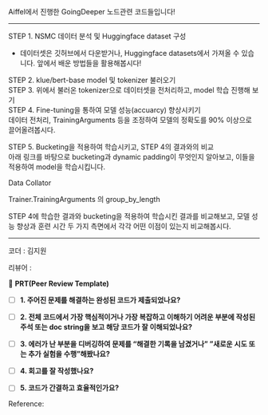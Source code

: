 Aiffel에서 진행한 GoingDeeper 노드관련 코드들입니다!

----

STEP 1. NSMC 데이터 분석 및 Huggingface dataset 구성   
- 데이터셋은 깃허브에서 다운받거나, Huggingface datasets에서 가져올 수 있습니다. 앞에서 배운 방법들을 활용해봅시다!    

STEP 2. klue/bert-base model 및 tokenizer 불러오기    
STEP 3. 위에서 불러온 tokenizer으로 데이터셋을 전처리하고, model 학습 진행해 보기   
STEP 4. Fine-tuning을 통하여 모델 성능(accuarcy) 향상시키기   
데이터 전처리, TrainingArguments 등을 조정하여 모델의 정확도를 90% 이상으로 끌어올려봅시다.     

STEP 5. Bucketing을 적용하여 학습시키고, STEP 4의 결과와의 비교    
아래 링크를 바탕으로 bucketing과 dynamic padding이 무엇인지 알아보고, 이들을 적용하여 model을 학습시킵니다.   

Data Collator   

Trainer.TrainingArguments 의 group_by_length   

STEP 4에 학습한 결과와 bucketing을 적용하여 학습시킨 결과를 비교해보고, 모델 성능 향상과 훈련 시간 두 가지 측면에서 각각 어떤 이점이 있는지 비교해봅시다.   

----


코더 : 김지원    

리뷰어 : 

🔑 **PRT(Peer Review Template)**

- [ ]  **1. 주어진 문제를 해결하는 완성된 코드가 제출되었나요?**

    
- [ ]  **2. 전체 코드에서 가장 핵심적이거나 가장 복잡하고 이해하기 어려운 부분에 작성된 
주석 또는 doc string을 보고 해당 코드가 잘 이해되었나요?**

        
- [ ]  **3. 에러가 난 부분을 디버깅하여 문제를 “해결한 기록을 남겼거나” 
”새로운 시도 또는 추가 실험을 수행”해봤나요?**

        
- [ ]  **4. 회고를 잘 작성했나요?**


- [ ]  **5. 코드가 간결하고 효율적인가요?**


Reference:

